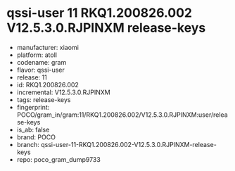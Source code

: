 # qssi-user 11 RKQ1.200826.002 V12.5.3.0.RJPINXM release-keys
- manufacturer: xiaomi
- platform: atoll
- codename: gram
- flavor: qssi-user
- release: 11
- id: RKQ1.200826.002
- incremental: V12.5.3.0.RJPINXM
- tags: release-keys
- fingerprint: POCO/gram_in/gram:11/RKQ1.200826.002/V12.5.3.0.RJPINXM:user/release-keys
- is_ab: false
- brand: POCO
- branch: qssi-user-11-RKQ1.200826.002-V12.5.3.0.RJPINXM-release-keys
- repo: poco_gram_dump9733
